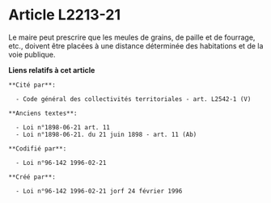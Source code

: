 # Article L2213-21

Le maire peut prescrire que les meules de grains, de paille et de fourrage, etc., doivent être placées à une distance
déterminée des habitations et de la voie publique.

**Liens relatifs à cet article**

	**Cité par**:

	  - Code général des collectivités territoriales - art. L2542-1 (V)

	**Anciens textes**:

	  - Loi n°1898-06-21 art. 11
	  - Loi n°1898-06-21. du 21 juin 1898 - art. 11 (Ab)

	**Codifié par**:

	  - Loi n°96-142 1996-02-21

	**Créé par**:

	  - Loi n°96-142 1996-02-21 jorf 24 février 1996
